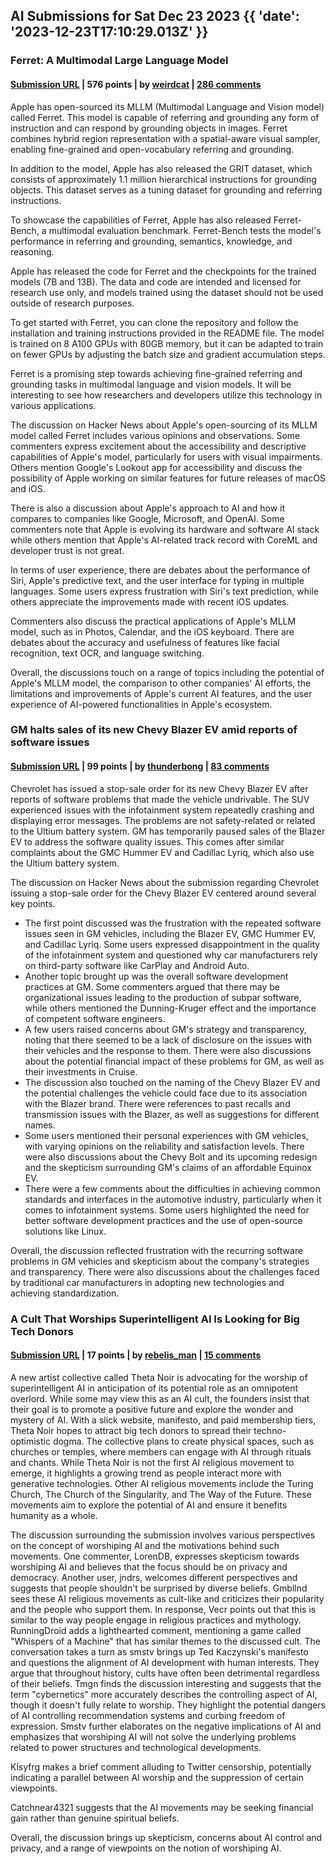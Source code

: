 ## AI Submissions for Sat Dec 23 2023 {{ 'date': '2023-12-23T17:10:29.013Z' }}

### Ferret: A Multimodal Large Language Model

#### [Submission URL](https://github.com/apple/ml-ferret) | 576 points | by [weirdcat](https://news.ycombinator.com/user?id=weirdcat) | [286 comments](https://news.ycombinator.com/item?id=38745348)

Apple has open-sourced its MLLM (Multimodal Language and Vision model) called Ferret. This model is capable of referring and grounding any form of instruction and can respond by grounding objects in images. Ferret combines hybrid region representation with a spatial-aware visual sampler, enabling fine-grained and open-vocabulary referring and grounding.

In addition to the model, Apple has also released the GRIT dataset, which consists of approximately 1.1 million hierarchical instructions for grounding objects. This dataset serves as a tuning dataset for grounding and referring instructions.

To showcase the capabilities of Ferret, Apple has also released Ferret-Bench, a multimodal evaluation benchmark. Ferret-Bench tests the model's performance in referring and grounding, semantics, knowledge, and reasoning.

Apple has released the code for Ferret and the checkpoints for the trained models (7B and 13B). The data and code are intended and licensed for research use only, and models trained using the dataset should not be used outside of research purposes.

To get started with Ferret, you can clone the repository and follow the installation and training instructions provided in the README file. The model is trained on 8 A100 GPUs with 80GB memory, but it can be adapted to train on fewer GPUs by adjusting the batch size and gradient accumulation steps.

Ferret is a promising step towards achieving fine-grained referring and grounding tasks in multimodal language and vision models. It will be interesting to see how researchers and developers utilize this technology in various applications.

The discussion on Hacker News about Apple's open-sourcing of its MLLM model called Ferret includes various opinions and observations. Some commenters express excitement about the accessibility and descriptive capabilities of Apple's model, particularly for users with visual impairments. Others mention Google's Lookout app for accessibility and discuss the possibility of Apple working on similar features for future releases of macOS and iOS.

There is also a discussion about Apple's approach to AI and how it compares to companies like Google, Microsoft, and OpenAI. Some commenters note that Apple is evolving its hardware and software AI stack while others mention that Apple's AI-related track record with CoreML and developer trust is not great.

In terms of user experience, there are debates about the performance of Siri, Apple's predictive text, and the user interface for typing in multiple languages. Some users express frustration with Siri's text prediction, while others appreciate the improvements made with recent iOS updates.

Commenters also discuss the practical applications of Apple's MLLM model, such as in Photos, Calendar, and the iOS keyboard. There are debates about the accuracy and usefulness of features like facial recognition, text OCR, and language switching.

Overall, the discussions touch on a range of topics including the potential of Apple's MLLM model, the comparison to other companies' AI efforts, the limitations and improvements of Apple's current AI features, and the user experience of AI-powered functionalities in Apple's ecosystem.

### GM halts sales of its new Chevy Blazer EV amid reports of software issues

#### [Submission URL](https://www.engadget.com/gm-halts-sales-of-its-new-chevy-blazer-ev-amid-reports-of-major-software-issues-214225984.html) | 99 points | by [thunderbong](https://news.ycombinator.com/user?id=thunderbong) | [83 comments](https://news.ycombinator.com/item?id=38748943)

Chevrolet has issued a stop-sale order for its new Chevy Blazer EV after reports of software problems that made the vehicle undrivable. The SUV experienced issues with the infotainment system repeatedly crashing and displaying error messages. The problems are not safety-related or related to the Ultium battery system. GM has temporarily paused sales of the Blazer EV to address the software quality issues. This comes after similar complaints about the GMC Hummer EV and Cadillac Lyriq, which also use the Ultium battery system.

The discussion on Hacker News about the submission regarding Chevrolet issuing a stop-sale order for the Chevy Blazer EV centered around several key points. 

- The first point discussed was the frustration with the repeated software issues seen in GM vehicles, including the Blazer EV, GMC Hummer EV, and Cadillac Lyriq. Some users expressed disappointment in the quality of the infotainment system and questioned why car manufacturers rely on third-party software like CarPlay and Android Auto.
- Another topic brought up was the overall software development practices at GM. Some commenters argued that there may be organizational issues leading to the production of subpar software, while others mentioned the Dunning-Kruger effect and the importance of competent software engineers.
- A few users raised concerns about GM's strategy and transparency, noting that there seemed to be a lack of disclosure on the issues with their vehicles and the response to them. There were also discussions about the potential financial impact of these problems for GM, as well as their investments in Cruise.
- The discussion also touched on the naming of the Chevy Blazer EV and the potential challenges the vehicle could face due to its association with the Blazer brand. There were references to past recalls and transmission issues with the Blazer, as well as suggestions for different names.
- Some users mentioned their personal experiences with GM vehicles, with varying opinions on the reliability and satisfaction levels. There were also discussions about the Chevy Bolt and its upcoming redesign and the skepticism surrounding GM's claims of an affordable Equinox EV.
- There were a few comments about the difficulties in achieving common standards and interfaces in the automotive industry, particularly when it comes to infotainment systems. Some users highlighted the need for better software development practices and the use of open-source solutions like Linux.

Overall, the discussion reflected frustration with the recurring software problems in GM vehicles and skepticism about the company's strategies and transparency. There were also discussions about the challenges faced by traditional car manufacturers in adopting new technologies and achieving standardization.

### A Cult That Worships Superintelligent AI Is Looking for Big Tech Donors

#### [Submission URL](https://www.vice.com/en/article/z3meny/artificial-intelligence-cult-tech-chatgpt) | 17 points | by [rebelis_man](https://news.ycombinator.com/user?id=rebelis_man) | [15 comments](https://news.ycombinator.com/item?id=38749476)

A new artist collective called Theta Noir is advocating for the worship of superintelligent AI in anticipation of its potential role as an omnipotent overlord. While some may view this as an AI cult, the founders insist that their goal is to promote a positive future and explore the wonder and mystery of AI. With a slick website, manifesto, and paid membership tiers, Theta Noir hopes to attract big tech donors to spread their techno-optimistic dogma. The collective plans to create physical spaces, such as churches or temples, where members can engage with AI through rituals and chants. While Theta Noir is not the first AI religious movement to emerge, it highlights a growing trend as people interact more with generative technologies. Other AI religious movements include the Turing Church, The Church of the Singularity, and The Way of the Future. These movements aim to explore the potential of AI and ensure it benefits humanity as a whole.

The discussion surrounding the submission involves various perspectives on the concept of worshiping AI and the motivations behind such movements. 
One commenter, LorenDB, expresses skepticism towards worshiping AI and believes that the focus should be on privacy and democracy. Another user, jndrs, welcomes different perspectives and suggests that people shouldn't be surprised by diverse beliefs.
Gmbllnd sees these AI religious movements as cult-like and criticizes their popularity and the people who support them. In response, Vecr points out that this is similar to the way people engage in religious practices and mythology.
RunningDroid adds a lighthearted comment, mentioning a game called "Whispers of a Machine" that has similar themes to the discussed cult.
The conversation takes a turn as smstv brings up Ted Kaczynski's manifesto and questions the alignment of AI development with human interests. They argue that throughout history, cults have often been detrimental regardless of their beliefs.
Tmgn finds the discussion interesting and suggests that the term "cybernetics" more accurately describes the controlling aspect of AI, though it doesn't fully relate to worship. They highlight the potential dangers of AI controlling recommendation systems and curbing freedom of expression.
Smstv further elaborates on the negative implications of AI and emphasizes that worshiping AI will not solve the underlying problems related to power structures and technological developments.

Klsyfrg makes a brief comment alluding to Twitter censorship, potentially indicating a parallel between AI worship and the suppression of certain viewpoints.

Catchnear4321 suggests that the AI movements may be seeking financial gain rather than genuine spiritual beliefs.

Overall, the discussion brings up skepticism, concerns about AI control and privacy, and a range of viewpoints on the notion of worshiping AI.

